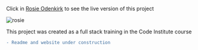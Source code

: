 Click in [Rosie Odenkirk](https://joanavrsilva.github.io/resume-miniproject-Rosie/) to see the live version of this project

![rosie](https://user-images.githubusercontent.com/83631970/158628779-30f7a600-68c6-40d6-a0dc-ba6a3158dcab.png)

This project was created as a full stack training in the Code Institute course

```diff
- Readme and website under construction
```


